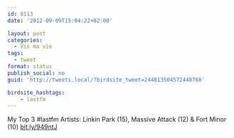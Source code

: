 ```yaml
---
id: 8113
date: '2012-09-09T15:04:22+02:00'

layout: post
categories:
  - Vis ma vie
tags:
  - tweet
format: status
publish_social: no
guid: 'http://tweets.local/?birdsite_tweet=244813504572448768'

birdsite_hashtags:
    - lastfm
---
```


My Top 3 #lastfm Artists: Linkin Park (15), Massive Attack (12) &amp; Fort Minor (10) [bit.ly/949ntJ](http://bit.ly/949ntJ)